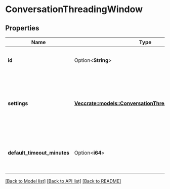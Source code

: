 # ConversationThreadingWindow

## Properties

Name | Type | Description | Notes
------------ | ------------- | ------------- | -------------
**id** | Option<**String**> | The globally unique identifier for the object. | [optional][readonly]
**settings** | [**Vec<crate::models::ConversationThreadingWindowSetting>**](ConversationThreadingWindowSetting.md) | The conversation threading window timeout (Minutes) for each messaging type | 
**default_timeout_minutes** | Option<**i64**> | The default conversation threading window timeout (Minutes) | [optional][readonly]

[[Back to Model list]](../README.md#documentation-for-models) [[Back to API list]](../README.md#documentation-for-api-endpoints) [[Back to README]](../README.md)


